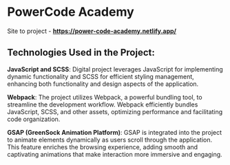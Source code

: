 # PowerCode Academy
Site to project - **https://power-code-academy.netlify.app/**

## Technologies Used in the Project:

**JavaScript and SCSS**: Digital project leverages JavaScript for implementing dynamic functionality and SCSS for efficient styling management, enhancing both functionality and design aspects of the application.

**Webpack**: The project utilizes Webpack, a powerful bundling tool, to streamline the development workflow. Webpack efficiently bundles JavaScript, SCSS, and other assets, optimizing performance and facilitating code organization.

**GSAP (GreenSock Animation Platform)**: GSAP is integrated into the project to animate elements dynamically as users scroll through the application. This feature enriches the browsing experience, adding smooth and captivating animations that make interaction more immersive and engaging.

